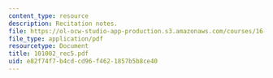 ```yaml
---
content_type: resource
description: Recitation notes.
file: https://ol-ocw-studio-app-production.s3.amazonaws.com/courses/16-050-thermal-energy-fall-2002/e82f74f7b4cdcd96f4621857b5b8ce40_101002_rec5.pdf
file_type: application/pdf
resourcetype: Document
title: 101002_rec5.pdf
uid: e82f74f7-b4cd-cd96-f462-1857b5b8ce40
---
```

